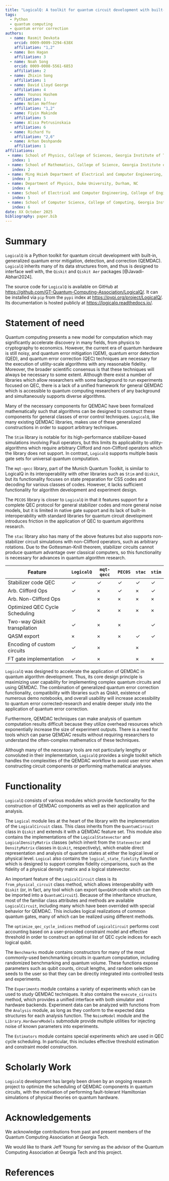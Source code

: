 ```yaml
---
title: "LogicalQ: A toolkit for quantum circuit development with built-in, generalized quantum error correction"
tags:
  - Python
  - quantum computing
  - quantum error correction
authors:
  - name: Rasmit Devkota
    orcid: 0009-0009-3294-638X
    affiliation: "1,2"
  - name: Ben Hagan
    affiliation: 3
  - name: Noah Song
    orcid: 0009-0008-5561-6853
    affiliation: 2
  - name: Zhixin Song
    affiliation: 1
  - name: David Lloyd George
    affiliation: 4
  - name: Younos Hashem
    affiliation: 1
  - name: Nolan Heffner
    affiliation: "1,2"
  - name: Fiyin Makinde
    affiliation: 5
  - name: Alisa Petrusinskaia
    affiliation: 6
  - name: Richard Yu
    affiliation: "2,6"
  - name: Arhan Deshpande
    affiliation: 1
affiliations:
 - name: School of Physics, College of Sciences, Georgia Institute of Technology, Atlanta, GA
   index: 1
 - name: School of Mathematics, College of Science, Georgia Institute of Technology, Atlanta, GA
   index: 2
 - name: Ming Hsieh Department of Electrical and Computer Engineering, Viterbi School of Engineering, University of Southern California, Los Angeles, CA
   index: 3
 - name: Department of Physics, Duke University, Durham, NC
   index: 4
 - name: School of Electrical and Computer Engineering, College of Engineering, Georgia Institute of Technology, Atlanta, GA
   index: 5
 - name: School of Computer Science, College of Computing, Georgia Institute of Technology, Atlanta, GA
   index: 6
date: XX October 2025
bibliography: paper.bib
---
```


# Summary

`LogicalQ` is a Python toolkit for quantum circuit development with built-in, generalized quantum error mitigation, detection, and correction (QEMDAC). `LogicalQ` inherits many of its data structures from, and thus is designed to interface well with, the `Qiskit` and `Qiskit Aer` packages [@Javadi-Abhari2024].

The source code for `LogicalQ` is available on GitHub at https://github.com/GT-Quantum-Computing-Association/LogicalQ/. It can be installed via `pip` from the `pypi` index at https://pypi.org/project/LogicalQ/. Its documentation is hosted publicly at https://logicalq.readthedocs.io/.

# Statement of need

Quantum computing presents a new model for computation which may significantly accelerate discovery in many fields, from physics to cryptography to economics. However, the current era of quantum hardware is still noisy, and quantum error mitigation (QEM), quantum error detection (QED), and quantum error correction (QEC) techniques are necessary for the execution of utility-scale algorithms with any reasonable fidelity. Moreover, the broader scientific consensus is that these techniques will always be necessary to some extent. Although there exist a number of libraries which allow researchers with some background to run experiments focused on QEC, there is a lack of a unified framework for general QEMDAC which is accessible to quantum computing researchers of any background and simultaneously supports diverse algorithms.

Many of the necessary components for QEMDAC have been formalized mathematically such that algorithms can be designed to construct these components for general classes of error control techniques. `LogicalQ`, like many existing QEMDAC libraries, makes use of these generalized constructions in order to support arbitrary techniques.

The `Stim` library is notable for its high-performance stabilizer-based simulations involving Pauli operators, but this limits its applicability to utility-algorithms which require arbitrary Clifford and non-Clifford operators which the library does not support. In contrast, `LogicalQ` supports multiple basis gate sets for universal quantum computation.

The `mqt-qecc` library, part of the Munich Quantum Toolkit, is similar to LogicalQ in its interoperability with other libraries such as `Stim` and `Qiskit`, but its functionality focuses on state preparation for CSS codes and decoding for various classes of codes. However, it lacks sufficient functionality for algorithm development and experiment design.

The `PECOS` library is closer to `LogicalQ` in that it features support for a complete QEC protocol for general stabilizer codes and more general noise models, but it is limited in native gate support and its lack of built-in interoperability with standard libraries for quantum circuit development introduces friction in the application of QEC to quantum algorithms research.

The `stac` library also has many of the above features but also supports non-stabilizer circuit simulations with non-Clifford operators, such as arbitrary rotations. Due to the Gottesman-Knill theorem, stabilizer circuits cannot produce quantum advantage over classical computers, so this functionality is necessary for advances in quantum algorithm research.

| Feature                        | `LogicalQ`    | `mqt-qecc`   | `PEC0S`      | `stac`       | `stim`       |
| ------------------------------ | ------------- | ----------   | -------      | ------       | ------       |
| Stabilizer code QEC            | $\checkmark$  | $\checkmark$ | $\checkmark$ | $\checkmark$ | $\checkmark$ |
| Arb. Clifford Ops              | $\checkmark$  | $\times$     | $\checkmark$ | $\times$     | $\checkmark$ |
| Arb. Non-Clifford Ops          |               | $\times$     | $\times$     | $\times$     | $\times$     |
| Optimized QEC Cycle Scheduling | $\checkmark$  | $\times$     | $\times$     | $\times$     | $\times$     |
| Two-way Qiskit transpilation   | $\checkmark$  | $\times$     | $\times$     |              | $\checkmark$ |
| QASM export                    | $\times$      | $\times$     | $\times$     | $\checkmark$ | $\checkmark$ |
| Encoding of custom circuits    | $\checkmark$  | $\times$     |              | $\times$     |              |
| FT gate implementation         | $\checkmark$  | $\times$     |              | $\times$     | $\times$     |

`LogicalQ` was designed to accelerate the application of QEMDAC in quantum algorithm development. Thus, its core design principle is maximizing user capability for implementing complex quantum circuits and using QEMDAC. The combination of generalized quantum error correction functionality, compatibility with libraries such as Qiskit, existence of numerous demo notebooks, and overall usability will increase accessibility to quantum error corrected-research and enable deeper study into the application of quantum error correction.

Furthermore, QEMDAC techniques can make analysis of quantum computation results difficult because they utilize overhead resources which exponentially increase the size of experiment outputs. There is a need for tools which can parse QEMDAC results without requiring researchers to understand the often-complex mathematics of these techniques.

Although many of the necessary tools are not particularly lengthy or convoluted in their implementation, `LogicalQ` provides a single toolkit which handles the complexities of the QEMDAC workflow to avoid user error when constructing circuit components or performing mathematical analyses.

# Functionality

`LogicalQ` consists of various modules which provide functionality for the construction of QEMDAC components as well as their application and analysis.

The `Logical` module lies at the heart of the library with the implementation of the `LogicalCircuit` class. This class inherits from the `QuantumCircuit` class in `Qiskit` and extends it with a QEMDAC feature set. This module also contains the implementations of the `LogicalStatevector` and `LogicalDensityMatrix` classes (which inherit from the `Statevector` and `DensityMatrix` classes in `Qiskit`, respectively), which enable direct representation and analysis of quantum states at either the logical level or physical level. `Logical` also contains the `logical_state_fidelity` function which is designed to support complex fidelity comparisons, such as the fidelity of a physical density matrix and a logical statevector.

An important feature of the `LogicalCircuit` class is its `from_physical_circuit` class method, which allows interoperability with `Qiskit` (or, in fact, any tool which can export `OpenQASM` code which can then be imported into a `QuantumCircuit`). Because of the inheritance structure, most of the familiar class attributes and methods are available `LogicalCircuit`, including many which have been overrided with special behavior for QEMDAC. This includes logical realizations of common quantum gates, many of which can be realized using different methods.

The `optimize_qec_cycle_indices` method of `LogicalCircuit` performs cost accounting based on a user-provided constraint model and effective threshold in order to construct an optimal list of QEC cycle indices for each logical qubit.

The `Benchmarks` module contains constructors for many of the most commonly-used benchmarking circuits in quantum computation, including randomized benchmarking and quantum volume. These functions expose parameters such as qubit counts, circuit lengths, and random selection seeds to the user so that they can be directly integrated into controlled tests and experiments.

The `Experiments` module contains a variety of experiments which can be used to study QEMDAC techniques. It also contains the `execute_circuits` method, which provides a unified interface with both simulator and hardware backends. Experiment data can be analyzed with functions from the `Analysis` module, as long as they conform to the expected data structures for each analysis function. The `NoiseModel` module and the `Library.HardwareModels` submodule provide multiple utilities for injecting noise of known parameters into experiments.

The `Estimators` module contains special experiments which are used in QEC cycle scheduling. In particular, this includes effective threshold estimation and constraint model construction.

# Scholarly Work

`LogicalQ` development has largely been driven by an ongoing research project to optimize the scheduling of QEMDAC components in quantum circuits, with the motivation of performing fault-tolerant Hamiltonian simulations of physical theories on quantum hardware.

# Acknowledgements

We acknowledge contributions from past and present members of the Quantum Computing Association at Georgia Tech.

We would like to thank Jeff Young for serving as the advisor of the Quantum Computing Association at Georgia Tech and this project.

# References



